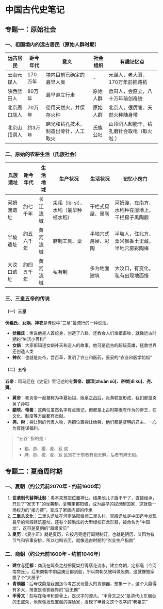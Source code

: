 # 中国古代史笔记
## 专题一：原始社会
### 一、祖国境内的远古居民（原始人群时期）
| 远古居民   | 距今年代  | 意义                 | 社会组织 | 有趣记忆点                 |
| ------ | ----- | ------------------ | ---- | --------------------- |
| 云南元谋人  | 170万年 | 境内目前已确定的最早人类       | -    | 元谋人，老大哥，170万年前把路拓     |
| 陕西蓝田人  | 80万年  | 最早直立行走             | 原始人群 | 蓝田人，会直立，八十万年前创奇迹      |
| 北京周口店人 | 70万年  | 使用天然火，并保存火种        | 原始人群 | 北京人，很厉害，天然火种随身带       |
| 北京山顶洞人 | 约3万年  | 磨光和钻孔技术，制造出骨针，人工取火 | 氏族公社 | 山顶洞人超能干，钻孔磨针会取电（取火啦 ） |

### 二、原始的农耕生活（氏族社会）
| 氏族遗址  | 距今年代  | 生活地域 | 生产状况                  | 生活状况      | 记忆小窍门                   |
| ----- | ----- | ---- | --------------------- | --------- | ----------------------- |
| 河姆渡遗址 | 约七千年  | 长江流域 | 耒耜（lěi sì）、水稻（最早种植水稻） | 干栏式房屋、黑陶  | 河姆渡，在南方，水稻种在湿地上，干栏房子黑陶靓 |
| 半坡遗址  | 约五六千年 | 黄河流域 | 磨制工具、粟                | 半地穴式房屋、彩陶 | 半坡人，住北方，粟米飘香土里藏，半地穴房彩陶棒 |
| 大汶口遗址 | 约四五千年 | 黄河流域 | 私有制                   | 多为地面建筑    | 大汶口，有变化，私有出现地面搭         |

### 三、三皇五帝的传说
#### （一）三皇
**伏羲氏、女娲、神农**是传说中“三皇”最流行的一种说法。
- **伏羲氏**：传说他是人首蛇身，创造了八卦，还教会人们渔猎畜牧，就像远古时期的“生活小百科”
- **女娲**：大家都知道女娲补天和造人的故事，她可是远古的超级英雄，拯救世界还创造人类
- **神农**：也就是炎帝，尝百草，发明了农业和医药，妥妥的“农业和医学始祖”

#### （二）五帝
**五帝**：司马迁在《史记》里记述的有**黄帝、颛顼[zhuān xū]、帝喾[dì kù]、尧、舜**。
- **黄帝**：和炎帝一起被称为华夏始祖，阪泉之战后，炎黄联盟形成，我们都是炎黄子孙啦 
- **颛顼、帝喾**：这两位虽然名字有点难记，但都是上古时期很有作为的帝王，在文化、制度等方面都有贡献。
- **尧、舜**：禅让制的代表人物，尧把位置禅让给舜，他们都是贤明的君主，一心为百姓谋福利。

>“五谷” 指的是：
>- 稻、黍、稷、麦、菽 或
>- 麻、黍、稷、麦、菽
   区别在于前者有稻无麻，后者有麻无稻。
## 专题二：夏商周时期
### 一、夏朝（约公元前2070年 - 约前1600年）
1. **世袭制代替禅让制**：禹本来想把位置禅让，结果他儿子启不干了，直接继承，开启了“家天下”的世袭制，夏朝定都阳城，成为最早的奴隶制国家，这就像一场权力的“接力赛”，变成了家族内部的传承
2. **二里头文化**：二里头遗址在河南洛阳偃师二里头村，宫殿遗址是中国迄今发现最早的宫殿建筑基址，还有个超酷炫的大型绿松石龙形器，被命名为“中国龙”，这可是夏朝的“超级宝贝”
3. **夏历**：《夏小正》就是夏历，它按月亮运行周期制订，也就是阴历，又因为有节气和农事安排，所以也叫农历，就像远古时期的“农业生产指南” 

### 二、商朝（约公元前1600年 - 约前1046年）
- **建立与迁都**：商汤在鸣条之战把夏桀打得落花流水，建立商朝，定都亳（今河南商丘）。后来商朝中期盘庚迁都到殷，所以商朝又被叫做殷商，这就像搬家换了个“大房子” 
- **青铜器**：后母戊鼎是我国迄今考古发现最大的青铜器，想象一下，这个大鼎得有多大，简直是青铜器界的“巨无霸” 
- **甲骨文**：刻写在龟甲和兽骨上，是汉字的源头。“甲骨文之父”是清代山东烟台的王懿荣，他就像发现宝藏的探险家，发现了甲骨文这个汉字的“老祖宗” 
